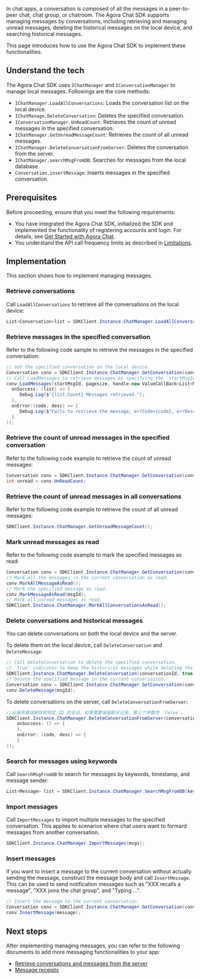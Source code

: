 In chat apps, a conversation is composed of all the messages in a peer-to-peer chat, chat group, or chatroom. The Agora Chat SDK supports managing messages by conversations, including retrieving and managing unread messages, deleting the historical messages on the local device, and searching historical messages.

This page introduces how to use the Agora Chat SDK to implement these functionalities.

## Understand the tech

The Agora Chat SDK uses `IChatManager` and `IConversationManager` to manage local messages. Followings are the core methods:

- `IChatManager.LoadAllConversations`: Loads the conversation list on the local device.
- `IChatManage.DeleteConversation`: Deletes the specified conversation.
- `IConversationManager.UnReadCount`: Retrieves the count of unread messages in the specified conversation.
- `IChatManager.GetUnreadMessageCount`: Retrieves the count of all unread messages.
- `IChatManager.DeleteConversationFromServer`: Deletes the conversation from the server.
- `IChatManager.searchMsgFromDB`: Searches for messages from the local database.
- `Conversation.insertMessage`: Inserts messages in the specified conversation.

## Prerequisites

Before proceeding, ensure that you meet the following requirements:

- You have integrated the Agora Chat SDK, initialized the SDK and implemented the functionality of registering accounts and login. For details, see [Get Started with Agora Chat](./agora_chat_get_started_windows?platform=Windows).
- You understand the API call frequency limits as described in [Limitations](./agora_chat_limitation?platform=Windows).

## Implementation

This section shows how to implement managing messages.

### Retrieve conversations

Call `LoadAllConversations` to retrieve all the conversations on the local device:

```C#
List<Conversation>list = SDKClient.Instance.ChatManager.LoadAllConversations();
```

### Retrieve messages in the specified conversation

Refer to the following code sample to retrieve the messages in the specified conversation:

```C#
// Get the specified conversation on the local device.
Conversation conv = SDKClient.Instance.ChatManager.GetConversation(conversationId, convType);
// Call LoadMessages to retrieve messages by specifying the `startMsgId` and `pageSize`.
conv.LoadMessages(startMsgId, pagesize, handle:new ValueCallBack<List<Message>>(
  onSuccess: (list) => {
     Debug.Log($"{list.Count} Messages retrieved.");
  },
  onError:(code, desc) => {
     Debug.Log($"Fails to retrieve the message, errCode={code}, errDesc={desc}");
  }
));
```

### Retrieve the count of unread messages in the specified conversation

Refer to the following code example to retrieve the count of unread messages:

```C#
Conversation conv = SDKClient.Instance.ChatManager.GetConversation(conversationId, convType);
int unread = conv.UnReadCount;
```

### Retrieve the count of unread messages in all conversations

Refer to the following code example to retrieve the count of all unread messages:

```C#
SDKClient.Instance.ChatManager.GetUnreadMessageCount();
```

### Mark unread messages as read

Refer to the following code example to mark the specified messages as read:

```C#
Conversation conv = SDKClient.Instance.ChatManager.GetConversation(conversationId, convType);
// Mark all the messages in the current conversation as read.
conv.MarkAllMessageAsRead();
// Mark the specified message as read.
conv.MarkMessageAsRead(msgId);
// Mark all unread messages as read.
SDKClient.Instance.ChatManager.MarkAllConversationsAsRead();
```

### Delete conversations and historical messages

You can delete conversations on both the local device and the server.

To delete them on the local device, call `DeleteConversation` and `DeleteMessage`:

```C#
// Call DeleteConversation to delete the specified conversation. 
// `true` indicates to keep the historical messages while deleting the conversation. To remove the historical messages as well, set it as `false`.
SDKClient.Instance.ChatManager.DeleteConversation(conversationId, true);
// Delete the specified message in the current conversaiton.
Conversation conv = SDKClient.Instance.ChatManager.GetConversation(conversationId, convType);
conv.DeleteMessage(msgId);
```

To delete conversations on the server, call `DeleteConversationFromServer`:

```C#
//从服务器端删除和特定 ID 的会话，如果需要保留聊天记录，第三个参数传 `false`。
SDKClient.Instance.ChatManager.DeleteConversationFromServer(conversationId, type, true, new CallBack(
    onSuccess: () => {
    },
    onError: (code, desc) => {
    }
));
```

### Search for messages using keywords

Call `SearchMsgFromDB` to search for messages by keywords, timestamp, and message sender:

```C#
List<Message> list = SDKClient.Instance.ChatManager.SearchMsgFromDB(keywords, timeStamp, maxCount, from, MessageSearchDirection.UP);
```

### Import messages

Call `ImportMessages` to import multiple messages to the specified conversation. This applies to scenarios where chat users want to formard messages from another conversation.

```C#
SDKClient.Instance.ChatManager.ImportMessages(msgs);
```

### Insert messages

If you want to insert a message to the current conversation without actually sending the message, construct the message body and call `InsertMessage`. This can be used to send notification messages such as "XXX recalls a message", "XXX joins the chat group", and "Typing ...".

```C#
// Insert the message to the current conversation.
Conversation conv = SDKClient.Instance.ChatManager.GetConversation(conversationId, convType);
conv.InsertMessage(message);
```

## Next steps

After implementing managing messages, you can refer to the following documents to add more messaging functionalities to your app:

- [Retrieve conversations and messages from the server](./agora_chat_retrieve_message_windows?platform=Windows)
- [Message receipts](./agora_chat_message_receipt_windows?platform=Windows)

